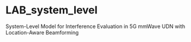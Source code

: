 # LAB_system_level
System-Level Model for Interference Evaluation in 5G mmWave UDN with Location-Aware Beamforming
